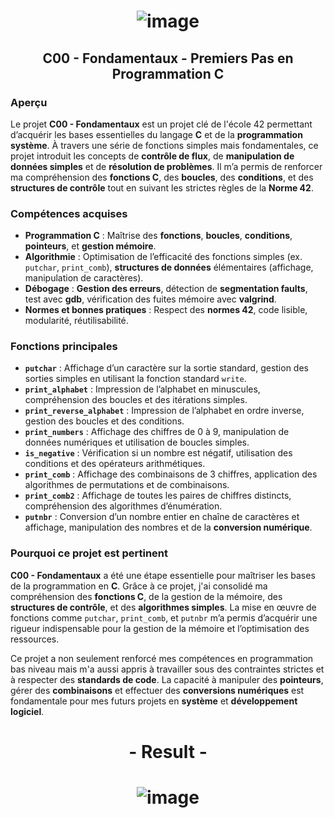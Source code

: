 # <p align="center"> ![image](https://github.com/ChrstphrChevalier/42Pool/assets/146819291/4575f9ef-99e5-4fb6-9715-3ad019ce26f7) </p>

## <p align="center"> C00 - Fondamentaux - Premiers Pas en Programmation C </p>

### Aperçu
Le projet **C00 - Fondamentaux** est un projet clé de l'école 42 permettant d’acquérir les bases essentielles du langage **C** et de la **programmation système**. À travers une série de fonctions simples mais fondamentales, ce projet introduit les concepts de **contrôle de flux**, de **manipulation de données simples** et de **résolution de problèmes**. Il m’a permis de renforcer ma compréhension des **fonctions C**, des **boucles**, des **conditions**, et des **structures de contrôle** tout en suivant les strictes règles de la **Norme 42**.

### Compétences acquises
- **Programmation C** : Maîtrise des **fonctions**, **boucles**, **conditions**, **pointeurs**, et **gestion mémoire**.
- **Algorithmie** : Optimisation de l’efficacité des fonctions simples (ex. `putchar`, `print_comb`), **structures de données** élémentaires (affichage, manipulation de caractères).
- **Débogage** : **Gestion des erreurs**, détection de **segmentation faults**, test avec **gdb**, vérification des fuites mémoire avec **valgrind**.
- **Normes et bonnes pratiques** : Respect des **normes 42**, code lisible, modularité, réutilisabilité.

### Fonctions principales
- **`putchar`** : Affichage d’un caractère sur la sortie standard, gestion des sorties simples en utilisant la fonction standard `write`.
- **`print_alphabet`** : Impression de l’alphabet en minuscules, compréhension des boucles et des itérations simples.
- **`print_reverse_alphabet`** : Impression de l’alphabet en ordre inverse, gestion des boucles et des conditions.
- **`print_numbers`** : Affichage des chiffres de 0 à 9, manipulation de données numériques et utilisation de boucles simples.
- **`is_negative`** : Vérification si un nombre est négatif, utilisation des conditions et des opérateurs arithmétiques.
- **`print_comb`** : Affichage des combinaisons de 3 chiffres, application des algorithmes de permutations et de combinaisons.
- **`print_comb2`** : Affichage de toutes les paires de chiffres distincts, compréhension des algorithmes d’énumération.
- **`putnbr`** : Conversion d’un nombre entier en chaîne de caractères et affichage, manipulation des nombres et de la **conversion numérique**.

### Pourquoi ce projet est pertinent
**C00 - Fondamentaux** a été une étape essentielle pour maîtriser les bases de la programmation en **C**. Grâce à ce projet, j'ai consolidé ma compréhension des **fonctions C**, de la gestion de la mémoire, des **structures de contrôle**, et des **algorithmes simples**. La mise en œuvre de fonctions comme `putchar`, `print_comb`, et `putnbr` m’a permis d’acquérir une rigueur indispensable pour la gestion de la mémoire et l’optimisation des ressources.

Ce projet a non seulement renforcé mes compétences en programmation bas niveau mais m'a aussi appris à travailler sous des contraintes strictes et à respecter des **standards de code**. La capacité à manipuler des **pointeurs**, gérer des **combinaisons** et effectuer des **conversions numériques** est fondamentale pour mes futurs projets en **système** et **développement logiciel**.

##

# <p align="center"> - Result - </p>

# <p align="center"> ![image](https://github.com/ChrstphrChevalier/42Pool/assets/146819291/dab05bc9-4b9d-4313-86f5-f28e4350a78d) </p>
